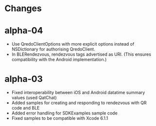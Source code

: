 Changes
=============

# alpha-04
* Use QredoClientOptions with more explicit options instead of NSDictionary for authorising QredoClient.
* In BLERendezvous, rendezvous tags advertised as URI. (This ensures compatibility with the Android implementation.)

# alpha-03
* Fixed interoperability between iOS and Android datatime summary values (used QatChat)
* Added samples for creating and responding to rendezvous with QR code and BLE
* Added error handling for SDKExamples sample code
* Fixed samples to be compatible with Xcode 6.1.1
